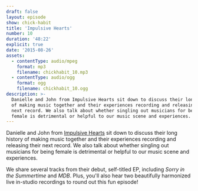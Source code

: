 ```yaml
---
draft: false 
layout: episode
show: chick-habit
title: 'Impulsive Hearts'
number: 10
duration: '48:22'
explicit: true
date: '2015-08-26'
assets:
  - contentType: audio/mpeg
    format: mp3
    filename: chickhabit_10.mp3
  - contentType: audio/ogg
    format: ogg
    filename: chickhabit_10.ogg
description: >-
  Danielle and John from Impulsive Hearts sit down to discuss their long history
  of making music together and their experiences recording and releasing their
  next record. We also talk about whether singling out musicians for being
  female is detrimental or helpful to our music scene and experiences. 
---
```

Danielle and John from [Impulsive Hearts](https://impulsivehearts.bandcamp.com) sit down to discuss their long history of making music together and their experiences recording and releasing their next record. We also talk about whether singling out musicians for being female is detrimental or helpful to our music scene and experiences. 

We share several tracks from their debut, self-titled EP, including *Sorry in the Summertime* and *MDB*. Plus, you'll also hear two beautifully harmonized live in-studio recordings to round out this fun episode!
